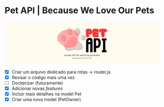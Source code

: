 # Pet API | Because We Love Our Pets

<img src="pet-api-repo-banner.png" alt="Banner do repositório">

- [x] Criar um arquivo dedicado para rotas -> router.js
- [x] Revisar o código mais uma vez
- [ ] Dockerizar (futuramente)
- [x] Adicionar novas *features*
- [x] Incluir mais detalhes na model Pet
- [x] Criar uma nova model (PetOwner)
